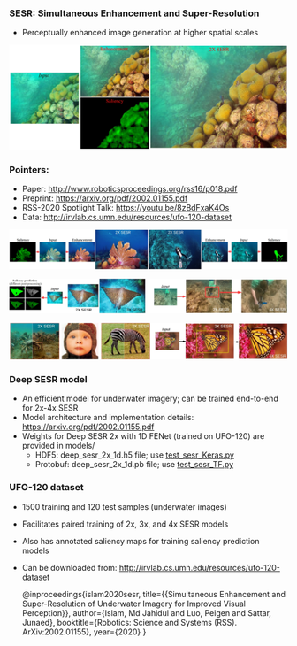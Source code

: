 ### SESR: Simultaneous Enhancement and Super-Resolution 
- Perceptually enhanced image generation at higher spatial scales

![im0](/data/p0.jpg)
### Pointers:
- Paper: http://www.roboticsproceedings.org/rss16/p018.pdf
- Preprint: https://arxiv.org/pdf/2002.01155.pdf
- RSS-2020 Spotlight Talk: https://youtu.be/8zBdFxaK4Os
- Data: http://irvlab.cs.umn.edu/resources/ufo-120-dataset

![im1](/data/p1.jpg)

![im2](/data/p2.jpg)

![im3](/data/p3.jpg)


### Deep SESR model
- An efficient model for underwater imagery; can be trained end-to-end for 2x-4x SESR 
- Model architecture and implementation details: https://arxiv.org/pdf/2002.01155.pdf
- Weights for Deep SESR 2x with 1D FENet (trained on UFO-120) are provided in models/
	- HDF5: deep_sesr_2x_1d.h5 file; use [test_sesr_Keras.py](test_sesr_Keras.py)
	- Protobuf: deep_sesr_2x_1d.pb file; use [test_sesr_TF.py](test_sesr_TF.py) 


### UFO-120 dataset
- 1500 training and 120 test samples (underwater images) 
- Facilitates paired training of 2x, 3x, and 4x SESR models 
- Also has annotated saliency maps for training saliency prediction models 
- Can be downloaded from: http://irvlab.cs.umn.edu/resources/ufo-120-dataset

	
	@inproceedings{islam2020sesr,
	    title={{Simultaneous Enhancement and Super-Resolution of Underwater Imagery 
	    	    for Improved Visual Perception}},
	    author={Islam, Md Jahidul and Luo, Peigen and Sattar, Junaed},
	    booktitle={Robotics: Science and Systems (RSS). ArXiv:2002.01155},
	    year={2020}
	}

